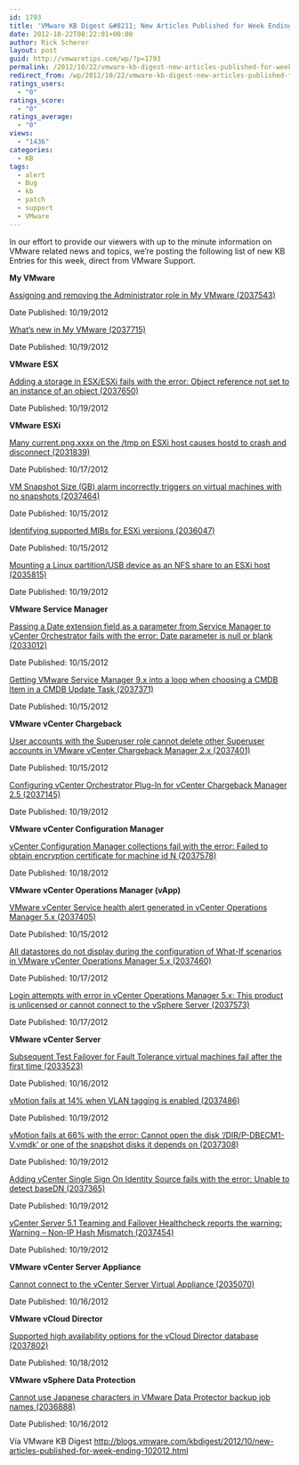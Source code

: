 ```yaml
---
id: 1793
title: 'VMware KB Digest &#8211; New Articles Published for Week Ending 10/20/12'
date: 2012-10-22T08:22:01+00:00
author: Rick Scherer
layout: post
guid: http://vmwaretips.com/wp/?p=1793
permalink: /2012/10/22/vmware-kb-digest-new-articles-published-for-week-ending-102012/
redirect_from: /wp/2012/10/22/vmware-kb-digest-new-articles-published-for-week-ending-102012/
ratings_users:
  - "0"
ratings_score:
  - "0"
ratings_average:
  - "0"
views:
  - "1436"
categories:
  - KB
tags:
  - alert
  - Bug
  - kb
  - patch
  - support
  - VMware
---
```

In our effort to provide our viewers with up to the minute information on VMware related news and topics, we&#8217;re posting the following list of new KB Entries for this week, direct from VMware Support.



**My VMware**
  
[Assigning and removing the Administrator role in My VMware (2037543)](http://kb.vmware.com/kb/2037543)
  
Date Published: 10/19/2012
  
[What&#8217;s new in My VMware (2037715)](http://kb.vmware.com/kb/2037715)
  
Date Published: 10/19/2012

**VMware ESX**
  
[Adding a storage in ESX/ESXi fails with the error: Object reference not set to an instance of an object (2037650)](http://kb.vmware.com/kb/2037650)
  
Date Published: 10/19/2012

**VMware ESXi**
  
[Many current.png.xxxx on the /tmp on ESXi host causes hostd to crash and disconnect (2031839)](http://kb.vmware.com/kb/2031839)
  
Date Published: 10/17/2012
  
[VM Snapshot Size (GB) alarm incorrectly triggers on virtual machines with no snapshots (2037464)](http://kb.vmware.com/kb/2037464)
  
Date Published: 10/15/2012
  
[Identifying supported MIBs for ESXi versions (2036047)](http://kb.vmware.com/kb/2036047)
  
Date Published: 10/15/2012
  
[Mounting a Linux partition/USB device as an NFS share to an ESXi host (2035815)](http://kb.vmware.com/kb/2035815)
  
Date Published: 10/19/2012

**VMware Service Manager**
  
[Passing a Date extension field as a parameter from Service Manager to vCenter Orchestrator fails with the error: Date parameter is null or blank (2033012)](http://kb.vmware.com/kb/2033012)
  
Date Published: 10/15/2012
  
[Getting VMware Service Manager 9.x into a loop when choosing a CMDB Item in a CMDB Update Task (2037371)](http://kb.vmware.com/kb/2037371)
  
Date Published: 10/15/2012

**VMware vCenter Chargeback**
  
[User accounts with the Superuser role cannot delete other Superuser accounts in VMware vCenter Chargeback Manager 2.x (2037401)](http://kb.vmware.com/kb/2037401)
  
Date Published: 10/15/2012
  
[Configuring vCenter Orchestrator Plug-In for vCenter Chargeback Manager 2.5 (2037145)](http://kb.vmware.com/kb/2037145)
  
Date Published: 10/19/2012

**VMware vCenter Configuration Manager**
  
[vCenter Configuration Manager collections fail with the error: Failed to obtain encryption certificate for machine id N (2037578)](http://kb.vmware.com/kb/2037578)
  
Date Published: 10/18/2012

**VMware vCenter Operations Manager (vApp)**
  
[VMware vCenter Service health alert generated in vCenter Operations Manager 5.x (2037405)](http://kb.vmware.com/kb/2037405)
  
Date Published: 10/15/2012
  
[All datastores do not display during the configuration of What-If scenarios in VMware vCenter Operations Manager 5.x (2037460)](http://kb.vmware.com/kb/2037460)
  
Date Published: 10/17/2012
  
[Login attempts with error in vCenter Operations Manager 5.x: This product is unlicensed or cannot connect to the vSphere Server (2037573)](http://kb.vmware.com/kb/2037573)
  
Date Published: 10/17/2012

**VMware vCenter Server**
  
[Subsequent Test Failover for Fault Tolerance virtual machines fail after the first time (2033523)](http://kb.vmware.com/kb/2033523)
  
Date Published: 10/16/2012
  
[vMotion fails at 14% when VLAN tagging is enabled (2037486)](http://kb.vmware.com/kb/2037486)
  
Date Published: 10/19/2012
  
[vMotion fails at 66% with the error: Cannot open the disk &#8216;/DIR/P-DBECM1-V.vmdk&#8217; or one of the snapshot disks it depends on (2037308)](http://kb.vmware.com/kb/2037308)
  
Date Published: 10/19/2012
  
[Adding vCenter Single Sign On Identity Source fails with the error: Unable to detect baseDN (2037365)](http://kb.vmware.com/kb/2037365)
  
Date Published: 10/19/2012
  
[vCenter Server 5.1 Teaming and Failover Healthcheck reports the warning: Warning &#8211; Non-IP Hash Mismatch (2037454)](http://kb.vmware.com/kb/2037454)
  
Date Published: 10/19/2012

**VMware vCenter Server Appliance**
  
[Cannot connect to the vCenter Server Virtual Appliance (2035070)](http://kb.vmware.com/kb/2035070)
  
Date Published: 10/16/2012

**VMware vCloud Director**
  
[Supported high availability options for the vCloud Director database (2037802)](http://kb.vmware.com/kb/2037802)
  
Date Published: 10/18/2012

**VMware vSphere Data Protection**
  
[Cannot use Japanese characters in VMware Data Protector backup job names (2036888)](http://kb.vmware.com/kb/2036888)
  
Date Published: 10/16/2012

Vía VMware KB Digest http://blogs.vmware.com/kbdigest/2012/10/new-articles-published-for-week-ending-102012.html